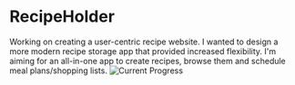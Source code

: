 # RecipeHolder
Working on creating a user-centric recipe website. I wanted to design a more modern recipe storage app that provided increased flexibility. I'm aiming for an all-in-one app to create recipes, browse them and schedule meal plans/shopping lists.
![Current Progress](image.png)
